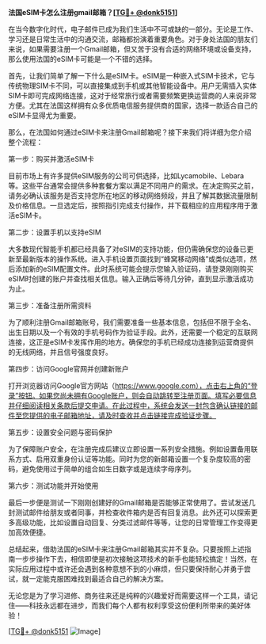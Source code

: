 **法国eSIM卡怎么注册gmail邮箱？[[TG💪+ @donk5151](https://t.me/s/donk5151)]**

在当今数字化时代，电子邮件已成为我们生活中不可或缺的一部分。无论是工作、学习还是日常生活中的沟通交流，邮箱都扮演着重要角色。对于身处法国的朋友们来说，如果需要注册一个Gmail邮箱，但又苦于没有合适的网络环境或设备支持，那么使用法国的eSIM卡可能是一个不错的选择。

首先，让我们简单了解一下什么是eSIM卡。eSIM是一种嵌入式SIM卡技术，它与传统物理SIM卡不同，可以直接集成到手机或其他智能设备中。用户无需插入实体SIM卡即可完成网络连接，这对于经常旅行或者需要频繁更换运营商的人来说非常方便。尤其在法国这样拥有众多优质电信服务提供商的国家，选择一款适合自己的eSIM卡显得尤为重要。

那么，在法国如何通过eSIM卡来注册Gmail邮箱呢？接下来我们将详细为您介绍整个流程：

第一步：购买并激活eSIM卡

目前市场上有许多提供eSIM服务的公司可供选择，比如Lycamobile、Lebara等。这些平台通常会提供多种套餐方案以满足不同用户的需求。在决定购买之前，请务必确认该服务是否支持您所在地区的移动网络频段，并且了解其数据流量限制及价格信息。一旦选定后，按照指引完成支付操作，并下载相应的应用程序用于激活eSIM卡。

第二步：设置手机以支持eSIM

大多数现代智能手机都已经具备了对eSIM的支持功能，但仍需确保您的设备已更新至最新版本的操作系统。进入手机设置页面找到“蜂窝移动网络”或类似选项，然后添加新的eSIM配置文件。此时系统可能会提示您输入验证码，请登录刚刚购买eSIM时创建的账户并查找相关信息。输入正确后等待几分钟，直到显示激活成功为止。

第三步：准备注册所需资料

为了顺利注册Gmail邮箱账号，我们需要准备一些基本信息，包括但不限于全名、出生日期以及一个有效的手机号码作为验证手段。此外，还需要一个稳定的互联网连接，这正是eSIM卡发挥作用的地方。确保您的手机已经成功连接到运营商提供的无线网络，并且信号强度良好。

第四步：访问Google官网并创建新账户

打开浏览器访问Google官方网站（https://www.google.com），点击右上角的“登录”按钮。如果您尚未拥有Google账户，则会自动跳转至注册页面。填写必要信息并仔细阅读相关条款后提交申请。在此过程中，系统会发送一封包含确认链接的邮件至您提供的电子邮箱地址，请及时查收并点击链接完成验证步骤。

第五步：设置安全问题与密码保护

为了保障账户安全，在注册完成后建议立即设置一系列安全措施。例如设置备用联系方式、启用双重身份认证等功能。同时为您的新邮箱设置一个复杂度较高的密码，避免使用过于简单的组合如生日数字或是连续字母序列。

第六步：测试功能并开始使用

最后一步便是测试一下刚刚创建好的Gmail邮箱是否能够正常使用了。尝试发送几封测试邮件给朋友或者同事，并检查收件箱内是否有回复消息。此外还可以探索更多高级功能，比如设置自动回复、分类过滤邮件等等，让您的日常管理工作变得更加高效便捷。

总结起来，借助法国的eSIM卡来注册Gmail邮箱其实并不复杂。只要按照上述指南一步步操作下去，相信即使是初次接触这项技术的新手也能轻松搞定！当然，在实际应用过程中或许还会遇到各种意想不到的小麻烦，但只要保持耐心并勇于尝试，就一定能克服困难找到最适合自己的解决方案。

无论您是为了学习进修、商务往来还是纯粹的兴趣爱好而需要这样一个工具，请记住——科技永远都在进步，而我们每个人都有权利享受这份便利所带来的美好体验！

[[TG💪+ @donk5151](https://t.me/s/donk5151) ![Image](https://i.postimg.cc/rwNCRYN7/Snipaste-2025-04-30-17-27-05.png)]